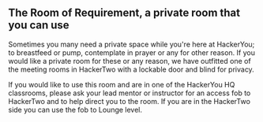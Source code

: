 ## The Room of Requirement, a private room that you can use
Sometimes you many need a private space while you're here at HackerYou; to breastfeed or pump, contemplate in prayer or any for other reason. If you would like a private room for these or any reason, we have outfitted one of the meeting rooms in HackerTwo with a lockable door and blind for privacy.

If you would like to use this room and are in one of the HackerYou HQ classrooms, please ask your lead mentor or instructor for an access fob to HackerTwo and to help direct you to the room. If you are in the HackerTwo side you can use the fob to Lounge level.
